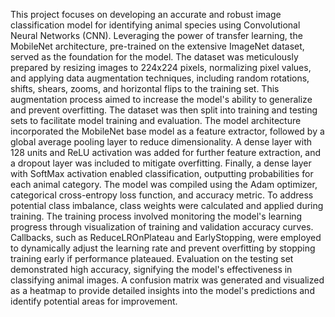 This project focuses on developing an accurate and robust image classification model for identifying animal species using Convolutional Neural Networks (CNN). Leveraging the power of transfer learning, the MobileNet architecture, pre-trained on the extensive ImageNet dataset, served as the foundation for the model. The dataset was meticulously prepared by resizing images to 224x224 pixels, normalizing pixel values, and applying data augmentation techniques, including random rotations, shifts, shears, zooms, and horizontal flips to the training set. This augmentation process aimed to increase the model's ability to generalize and prevent overfitting. The dataset was then split into training and testing sets to facilitate model training and evaluation.
The model architecture incorporated the MobileNet base model as a feature extractor, followed by a global average pooling layer to reduce dimensionality. A dense layer with 128 units and ReLU activation was added for further feature extraction, and a dropout layer was included to mitigate overfitting. Finally, a dense layer with SoftMax activation enabled classification, outputting probabilities for each animal category. The model was compiled using the Adam optimizer, categorical cross-entropy loss function, and accuracy metric. To address potential class imbalance, class weights were calculated and applied during training.
The training process involved monitoring the model's learning progress through visualization of training and validation accuracy curves. Callbacks, such as ReduceLROnPlateau and EarlyStopping, were employed to dynamically adjust the learning rate and prevent overfitting by stopping training early if performance plateaued. Evaluation on the testing set demonstrated high accuracy, signifying the model's effectiveness in classifying animal images. A confusion matrix was generated and visualized as a heatmap to provide detailed insights into the model's predictions and identify potential areas for improvement.
